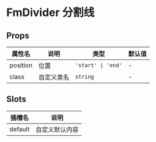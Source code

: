 # FmDivider 分割线

## Props

| 属性名   | 说明       | 类型               | 默认值 |
| -------- | ---------- | ------------------ | ------ |
| position | 位置       | `'start' \| 'end'` | -      |
| class    | 自定义类名 | `string`           | -      |

## Slots

| 插槽名  | 说明           |
| ------- | -------------- |
| default | 自定义默认内容 |

